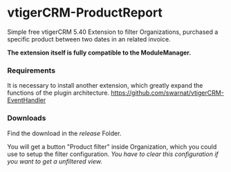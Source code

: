 vtigerCRM-ProductReport
=======================

Simple free vtigerCRM 5.40 Extension to filter Organizations, purchased a specific product between two dates in an related invoice.

**The extension itself is fully compatible to the ModuleManager.**

### Requirements

It is necessary to install another extension, which greatly expand the functions of the plugin architecture.
https://github.com/swarnat/vtigerCRM-EventHandler

### Downloads

Find the download in the *release* Folder.

You will get a button "Product filter" inside Organization, which you could use to setup the filter configuration.
*You have to clear this configuration if you want to get a unfiltered view.*